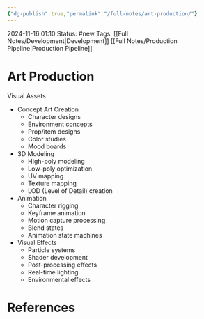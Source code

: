 ```yaml
---
{"dg-publish":true,"permalink":"/full-notes/art-production/"}
---
```



2024-11-16 01:10
Status: #new
Tags: [[Full Notes/Development\|Development]] [[Full Notes/Production Pipeline\|Production Pipeline]]

# Art Production

Visual Assets

- Concept Art Creation
    - Character designs
    - Environment concepts
    - Prop/item designs
    - Color studies
    - Mood boards
- 3D Modeling
    - High-poly modeling
    - Low-poly optimization
    - UV mapping
    - Texture mapping
    - LOD (Level of Detail) creation
- Animation
    - Character rigging
    - Keyframe animation
    - Motion capture processing
    - Blend states
    - Animation state machines
- Visual Effects
    - Particle systems
    - Shader development
    - Post-processing effects
    - Real-time lighting
    - Environmental effects
# References

